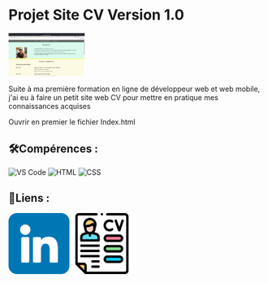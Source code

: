 # Projet Site CV Version 1.0
<img src= "imgSiteCV1.png" width="150"/>

<p>Suite à ma première formation en ligne de développeur web et web mobile, j'ai eu à faire un petit site web CV pour mettre en pratique mes connaissances acquises</p>

<p>Ouvrir en premier le fichier Index.html</p>


## 🛠️Compérences :

![VS Code](https://img.shields.io/badge/-VS%20Code-007ACC?style=flat&logo=visual-studio-code&logoColor=white)
![HTML](https://img.shields.io/badge/-HTML-E34F26?style=flat&logo=html5&logoColor=white)
![CSS](https://img.shields.io/badge/-CSS-1572B6?style=flat&logo=css3&logoColor=white)


## 🔗Liens :

<a href="https://www.linkedin.com/in/alexismoreau37/"><img width=120px src="img/linkedin.png"></a>
<a href="CVAlexisMoreauV3.2.pdf"><img width=120px src="img/IcôneCV.png"></a>
